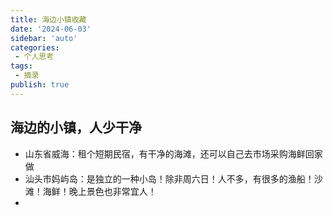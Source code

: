 ```yaml
---
title: 海边小镇收藏
date: '2024-06-03'
sidebar: 'auto'
categories:
 - 个人思考
tags:
 - 摘录
publish: true
---
```


## 海边的小镇，人少干净
- 山东省威海：租个短期民宿，有干净的海滩，还可以自己去市场采购海鲜回家做
- 汕头市妈屿岛：是独立的一种小岛！除非周六日！人不多，有很多的渔船！沙滩！海鲜！晚上景色也非常宜人！
- 